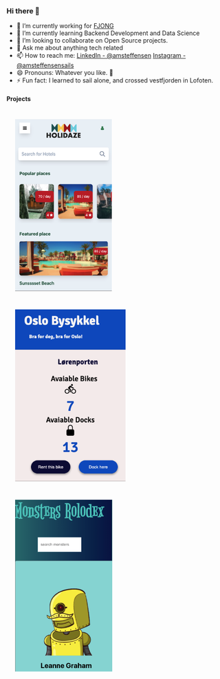 ### Hi there 👋

- 🔭 I’m currently working for [FJONG](https://fjong.com/)
- 🌱 I’m currently learning Backend Development and Data Science 
- 👯 I’m looking to collaborate on Open Source projects. 
- 💬 Ask me about anything tech related
- 📫 How to reach me: [LinkedIn - @amsteffensen](https://www.linkedin.com/in/amsteffensen/) [Instagram - @amsteffensensails](https://www.instagram.com/amsteffensensails/)
- 😄 Pronouns: Whatever you like. 🦄 
- ⚡ Fun fact: I learned to sail alone, and crossed vestfjorden in Lofoten. 

#### Projects
<div> 
  
  <a href="https://github.com/AMSteffensen/Holidaze">
         <img src="https://github.com/AMSteffensen/amsteffensen/blob/main/Holidaze.png" height="400px" hspace="20" vspace="20">
  </a>
  <a href="https://github.com/AMSteffensen/OsloBysykkel">
          <img src="https://github.com/AMSteffensen/amsteffensen/blob/main/Bysykkel.png" height="400px" hspace="20" vspace="20">
  </a>
  <a href="https://github.com/AMSteffensen/rolodex">
         <img src="https://github.com/AMSteffensen/amsteffensen/blob/main/Rolodex.png" height="400px" hspace="20" vspace="20">
  </a>                              
</div>
